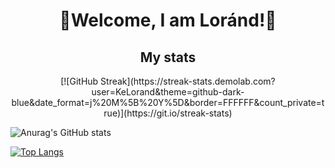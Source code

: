 <h1 align="center">👋Welcome, I am Loránd!👋</h1>
<h2 align="center">My stats</h2>

<div align="center">
[![GitHub Streak](https://streak-stats.demolab.com?user=KeLorand&theme=github-dark-blue&date_format=j%20M%5B%20Y%5D&border=FFFFFF&count_private=true)](https://git.io/streak-stats)
</div>

![Anurag's GitHub stats](https://github-readme-stats.vercel.app/api?username=KeLorand&show_icons=true&count_private=true&theme=transparent)

[![Top Langs](https://github-readme-stats.vercel.app/api/top-langs/?username=KeLorand&layout=compact&theme=transparent&count_private=true)](https://github.com/anuraghazra/github-readme-stats)
